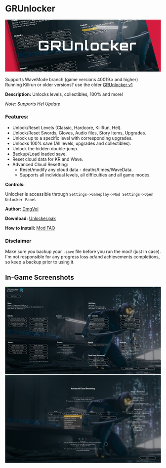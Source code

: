 # GRUnlocker
![](unlockerBanner.png)

Supports WaveMode branch (game versions 40019.x and higher)
</br>
Running Killrun or older versions? use the older [GRUnlocker v1](https://github.com/Dmgvol/GRUnlocker/)

**Description:** Unlocks levels, collectibles, 100% and more!

_Note: Supports Hel Update_

### Features:
- Unlock/Reset Levels (Classic, Hardcore, KillRun, Hel).
- Unlock/Reset Swords, Gloves, Audio files, Story Items, Upgrades.
- Unlock up to a specific level with corresponding upgrades.
- Unlocks 100% save (All levels, upgrades and collectibles).
- Unlock the hidden double-jump.
- Backup/Load loaded save.
- Reset cloud data for KR and Wave.
- Advanced Cloud Resetting: 
   - Reset/modify any cloud data - deaths/times/WaveData.
   - Supports all individual levels, all difficulties and all game modes.

**Controls:**

Unlocker is accessible through `Settings->Gameplay->Mod Settings->Open Unlocker Panel` 

**Author:** [DmgVol](https://github.com/Dmgvol/)

**Download:** [Unlocker.pak](https://github.com/Dmgvol/Ghostrunner-Mods/raw/main/LogicMods/Unlocker/Unlocker.pak)

**How to install:** [Mod FAQ](https://github.com/Dmgvol/Ghostrunner-Mods/blob/main/modding-faq.md#first-time-usingdownloading-a-logicmod-follow-these-steps)

### Disclaimer
Make sure you backup your `.save` file before you run the mod! (just in case).
I'm not responsible for any progress loss or/and achievements completions, so keep a backup prior to using it.

## In-Game Screenshots
![](unlockerScreenshot.png) </br>
![](unlockerScreenshot2.png)